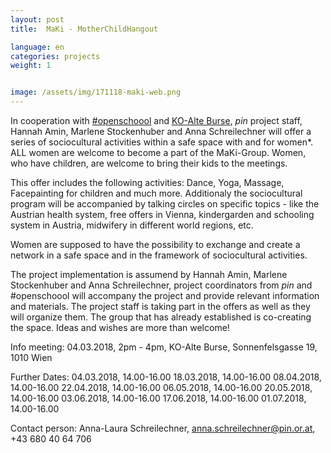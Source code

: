 ```yaml
---
layout: post
title:  MaKi - MotherChildHangout

language: en
categories: projects
weight: 1


image: /assets/img/171118-maki-web.png
---
```


In cooperation with [#openschoool](http://www.openschoool.org) and [KO-Alte Burse](http://www.ko-alteburse.at), *pin* project staff, Hannah Amin, Marlene Stockenhuber and Anna Schreilechner will offer a series of sociocultural activities within a safe space with and for women*. ALL women are welcome to become a part of the MaKi-Group. Women, who have children, are welcome to bring their kids to the meetings. 

This offer includes the following activities: Dance, Yoga, Massage, Facepainting for children and much more. Additionaly the sociocultural program will be accompanied by talking circles on specific topics - like the Austrian health system, free offers in Vienna, kindergarden and schooling system in Austria, midwifery in different world regions, etc.

Women are supposed to have the possibility to exchange and create a network in a safe space and in the framework of sociocultural activities.

The project implementation is assumend by Hannah Amin, Marlene Stockenhuber and Anna Schreilechner, project coordinators from *pin* and #openschoool will accompany the project and provide relevant information and materials. The project staff is taking part in the offers as well as they will organize them. The group that has already established is co-creating the space. Ideas and wishes are more than welcome!

Info meeting: 04.03.2018, 2pm - 4pm, KO-Alte Burse, Sonnenfelsgasse 19, 1010 Wien

Further Dates: 
04.03.2018, 14.00-16.00 
18.03.2018, 14.00-16.00 
08.04.2018, 14.00-16.00 
22.04.2018, 14.00-16.00 
06.05.2018, 14.00-16.00 
20.05.2018, 14.00-16.00 
03.06.2018, 14.00-16.00 
17.06.2018, 14.00-16.00 
01.07.2018, 14.00-16.00

Contact person: Anna-Laura Schreilechner, anna.schreilechner@pin.or.at, +43 680 40 64 706
